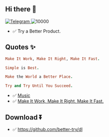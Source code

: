 
## Hi there 👋

<!--

**Here are some ideas to get you started:**

🙋‍♀️ A short introduction - what is your organization all about?
🌈 Contribution guidelines - how can the community get involved?
👩‍💻 Useful resources - where can the community find your docs? Is there anything else the community should know?
🍿 Fun facts - what does your team eat for breakfast?
🧙 Remember, you can do mighty things with the power of [Markdown](https://docs.github.com/github/writing-on-github/getting-started-with-writing-and-formatting-on-github/basic-writing-and-formatting-syntax)
-->


<p align="">
    <a href="https://t.me/try_better_app" target="_blank">
      <img src="https://img.shields.io/badge/Telegram-TryBetterApp-%232CA5E0?logo=telegram" alt="Telegram">
    </a> 
    <img src="https://visitor-badge.laobi.icu/badge?page_id=better-try" alt="10000" />
</p>


- ✅ Try a Better Product.




## Quotes ✨


```ruby
Make It Work, Make It Right, Make It Fast.

Simple is Best.

Make the World a Better Place.

Try and Try Until You Succeed.

```

- ✅ [Music](https://youtu.be/VOVkzL0ga2w)
- ✅ [Make It Work, Make It Right, Make It Fast.](https://wiki.c2.com/?MakeItWorkMakeItRightMakeItFast)


## Download ⏬

- ✅ https://github.com/better-try/dl

